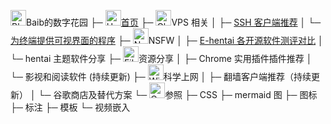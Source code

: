 
<img src="https://raw.githubusercontent.com/Tarikul-Islam-Anik/Animated-Fluent-Emojis/master/Emojis/Animals/Blossom.png" alt="Blossom" width="25" height="25" />Baib的数字花园
├─ <img src="https://raw.githubusercontent.com/Tarikul-Islam-Anik/Animated-Fluent-Emojis/master/Emojis/Travel%20and%20places/House.png" alt="House" width="25" height="25" />[首页](https://flowershow.youzhidanbairu.eu.org/)
├─ <img src="https://raw.githubusercontent.com/Tarikul-Islam-Anik/Animated-Fluent-Emojis/master/Emojis/Travel%20and%20places/Globe%20with%20Meridians.png" alt="Globe with Meridians" width="25" height="25" />VPS 相关
│    ├─ [SSH 客户端推荐](https://flowershow.youzhidanbairu.eu.org/%F0%9F%8C%90VPS%E7%9B%B8%E5%85%B3/SSH%E5%AE%A2%E6%88%B7%E7%AB%AF%E6%8E%A8%E8%8D%90)
│    └─ [为终端提供可视界面的程序](https://flowershow.youzhidanbairu.eu.org/%F0%9F%8C%90VPS%E7%9B%B8%E5%85%B3/%E4%B8%BA%E7%BB%88%E7%AB%AF%E6%8F%90%E4%BE%9B%E5%8F%AF%E8%A7%86%E7%95%8C%E9%9D%A2%E7%9A%84%E7%A8%8B%E5%BA%8F)
├─ <img src="https://raw.githubusercontent.com/Tarikul-Islam-Anik/Animated-Fluent-Emojis/master/Emojis/Symbols/No%20One%20Under%20Eighteen.png" alt="No One Under Eighteen" width="25" height="25" />NSFW
│    ├─ [E-hentai 各开源软件测评对比](https://flowershow.youzhidanbairu.eu.org/%F0%9F%94%9ENSFW/E-hentai%20%E5%90%84%E5%BC%80%E6%BA%90%E8%BD%AF%E4%BB%B6%E6%B5%8B%E8%AF%84%E5%AF%B9%E6%AF%94)
│    └─ hentai 主题软件分享
├─ <img src="https://raw.githubusercontent.com/Tarikul-Islam-Anik/Animated-Fluent-Emojis/master/Emojis/Objects/File%20Folder.png" alt="File Folder" width="25" height="25" />资源分享
│    ├─ Chrome 实用插件插件推荐
│    └─ 影视和阅读软件 (持续更新)
├─ <img src="https://raw.githubusercontent.com/Tarikul-Islam-Anik/Animated-Fluent-Emojis/master/Emojis/Objects/Wireless.png" alt="Wireless" width="25" height="25" />科学上网
│    ├─ 翻墙客户端推荐（持续更新）
│    └─ 谷歌商店及替代方案
└─ <img src="https://raw.githubusercontent.com/Tarikul-Islam-Anik/Animated-Fluent-Emojis/master/Emojis/Travel%20and%20places/Compass.png" alt="Compass" width="25" height="25" />参照
       ├─ CSS
       ├─ mermaid 图
       ├─ 图标
       ├─ 标注
       ├─ 模板
       └─ 视频嵌入